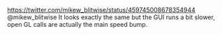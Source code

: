 https://twitter.com/mikew_blitwise/status/459745008678354944 @mikew_blitwise It looks exactly the same but the GUI runs a bit slower, open GL calls are actually the main speed bump.